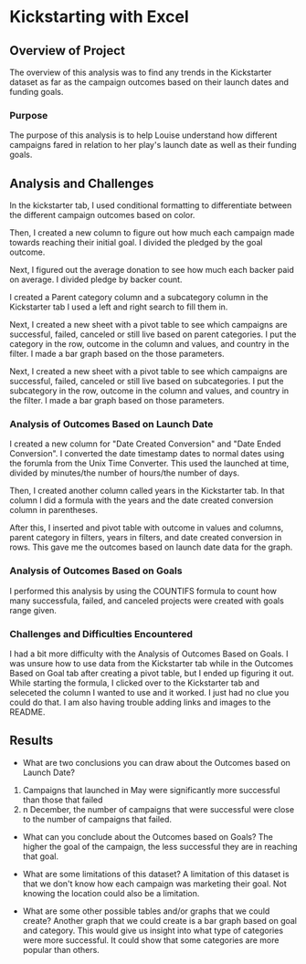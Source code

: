 # Kickstarting with Excel

## Overview of Project
The overview of this analysis was to find any trends in the Kickstarter dataset as far as the campaign outcomes based on their launch dates and funding goals. 

### Purpose
The purpose of this analysis is to help Louise understand how different campaigns fared in relation to her play's launch date as well as their funding goals.

## Analysis and Challenges
In the kickstarter tab, I used conditional formatting to differentiate between the different campaign outcomes based on color. 

Then, I created a new column to figure out how much each campaign made towards reaching their initial goal. I divided the pledged by the goal outcome.

Next, I figured out the average donation to see how much each backer paid on average. I divided pledge by backer count.

I created a Parent category column and a subcategory column in the Kickstarter tab I used a left and right search to fill them in. 

Next, I created a new sheet with a pivot table to see which campaigns are successful, failed, canceled or still live based on parent categories. I put the category in the row, outcome in the column and values, and country in the filter. I made a bar graph based on the those parameters.



Next, I created a new sheet with a pivot table to see which campaigns are successful, failed, canceled or still live based on subcategories. I put the subcategory in the row, outcome in the column and values, and country in the filter. I made a bar graph based on those parameters.


### Analysis of Outcomes Based on Launch Date
I created a new column for "Date Created Conversion" and "Date Ended Conversion". I converted the date timestamp dates to normal dates using the forumla from the Unix Time Converter. This used the launched at time, divided by minutes/the number of hours/the number of days.

Then, I created another column called years in the Kickstarter tab. In that column I did a formula with the years and the date created conversion column in parentheses. 

After this, I inserted and pivot table with outcome in values and columns, parent category in filters, years in filters, and date created conversion in rows. This gave me the outcomes based on launch date data for the graph. 

### Analysis of Outcomes Based on Goals
I performed this analysis by using the COUNTIFS formula to count how many successfula, failed, and canceled projects were created with goals range given.

### Challenges and Difficulties Encountered
I had a bit more difficulty with the Analysis of Outcomes Based on Goals. I was unsure how to use data from the Kickstarter tab while in the Outcomes Based on Goal tab after creating a pivot table, but I ended up figuring it out. While starting the formula, I clicked over to the Kickstarter tab and seleceted the column I wanted to use and it worked. I just had no clue you could do that. I am also having trouble adding links and images to the README. 

## Results


- What are two conclusions you can draw about the Outcomes based on Launch Date?
1. Campaigns that launched in May were significantly more successful than those that failed
2. n December, the number of campaigns that were successful were close to the number of campaigns that failed.

- What can you conclude about the Outcomes based on Goals?
The higher the goal of the campaign, the less successful they are in reaching that goal.

- What are some limitations of this dataset?
A limitation of this dataset is that we don't know how each campaign was marketing their goal. Not knowing the location could also be a limitation.

- What are some other possible tables and/or graphs that we could create?
Another graph that we could create is a bar graph based on goal and category. This would give us insight into what type of categories were more successful. It could show that some categories are more popular than others. 